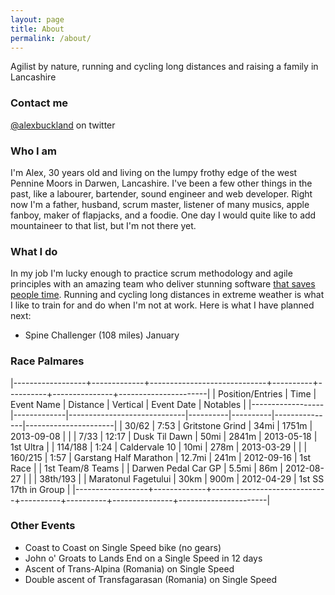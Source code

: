 ```yaml
---
layout: page
title: About
permalink: /about/
---
```


Agilist by nature, running and cycling long distances and raising a family in Lancashire

### Contact me

[@alexbuckland](https://twitter.com/alexbuckland) on twitter

### Who I am

I'm Alex, 30 years old and living on the lumpy frothy edge of the west Pennine Moors in Darwen, Lancashire. I've been a few other things in the past, like a labourer, bartender, sound engineer and web developer. Right now I'm a father, husband, scrum master, listener of many musics, apple fanboy, maker of flapjacks, and a foodie. One day I would quite like to add mountaineer to that list, but I'm not there yet.

### What I do

In my job I'm lucky enough to practice scrum methodology and agile principles with an amazing team who deliver stunning software [that saves people time](http://connectchildcare.co.uk).
Running and cycling long distances in extreme weather is what I like to train for and do when I'm not at work.
Here is what I have planned next:

- Spine Challenger (108 miles) January

### Race Palmares 

|------------------+-------------+-----------------------------+----------+----------+---------------+----------------------|
| Position/Entries |    Time     |         Event Name          | Distance | Vertical | Event Date      |       Notables       |
|------------------|-------------|-----------------------------|----------|----------|---------------|----------------------|
| 30/62            | 7:53  | Gritstone Grind             | 34mi     | 1751m    | 2013-09-08    |                      |
| 7/33             | 12:17 | Dusk Til Dawn               | 50mi     | 2841m    | 2013-05-18    | 1st Ultra            |
| 114/188          | 1:24  | Caldervale 10               | 10mi     | 278m     | 2013-03-29    |                      |
| 160/215          | 1:57  | Garstang Half Marathon      | 12.7mi   | 241m     | 2012-09-16    | 1st Race             |
| 1st Team/8 Teams |             | Darwen Pedal Car GP         | 5.5mi    | 86m      | 2012-08-27    |                      |
| 38th/193         |             | Maratonul Fagetului         | 30km     | 900m     | 2012-04-29    | 1st SS 17th in Group |
|------------------+-------------+-----------------------------+----------+----------+---------------+----------------------|

### Other Events

- Coast to Coast on Single Speed bike (no gears)
- John o' Groats to Lands End on a Single Speed in 12 days
- Ascent of Trans-Alpina (Romania) on Single Speed
- Double ascent of Transfagarasan (Romania) on Single Speed